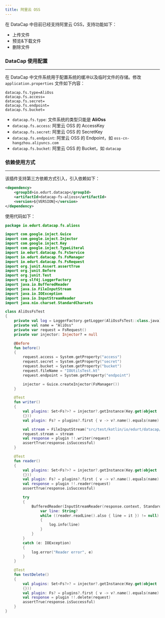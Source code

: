 ```yaml
---
title: 阿里云 OSS
---
```


在 DataCap 中目前已经支持阿里云 OSS，支持功能如下：

- 上传文件
- 预览&下载文件
- 删除文件

### DataCap 使用配置

---

在 DataCap 中文件系统用于配置系统的缓冲以及临时文件的存储。修改 `application.properties` 文件如下内容：

```properties
datacap.fs.type=AliOss
datacap.fs.access=
datacap.fs.secret=
datacap.fs.endpoint=
datacap.fs.bucket=
```

- `datacap.fs.type`: 文件系统的类型只能是 **AliOss**
- `datacap.fs.access`: 阿里云 OSS 的 AccessKey
- `datacap.fs.secret`: 阿里云 OSS 的 SecretKey
- `datacap.fs.endpoint`: 阿里云 OSS 的 Endpoint，如 `oss-cn-hangzhou.aliyuncs.com`
- `datacap.fs.bucket`: 阿里云 OSS 的 Bucket，如 `datacap`

### 依赖使用方式

---

该插件支持第三方依赖方式引入，引入依赖如下：

```xml
<dependency>
    <groupId>io.edurt.datacap</groupId>
    <artifactId>datacap-fs-alioss</artifactId>
    <version>${VERSION}</version>
</dependency>
```

使用代码如下：

```kotlin
package io.edurt.datacap.fs.alioss

import com.google.inject.Guice
import com.google.inject.Injector
import com.google.inject.Key
import com.google.inject.TypeLiteral
import io.edurt.datacap.fs.FsService
import io.edurt.datacap.fs.FsManager
import io.edurt.datacap.fs.FsRequest
import org.junit.Assert.assertTrue
import org.junit.Before
import org.junit.Test
import org.slf4j.LoggerFactory
import java.io.BufferedReader
import java.io.FileInputStream
import java.io.IOException
import java.io.InputStreamReader
import java.nio.charset.StandardCharsets

class AliOssFsTest
{
    private val log = LoggerFactory.getLogger(AliOssFsTest::class.java)
    private val name = "AliOss"
    private var request = FsRequest()
    private var injector: Injector? = null

    @Before
    fun before()
    {
        request.access = System.getProperty("access")
        request.secret = System.getProperty("secret")
        request.bucket = System.getProperty("bucket")
        request.fileName = "IOUtilsTest.kt"
        request.endpoint = System.getProperty("endpoint")

        injector = Guice.createInjector(FsManager())
    }

    @Test
    fun writer()
    {
        val plugins: Set<Fs?>? = injector?.getInstance(Key.get(object : TypeLiteral<Set<Fs?>?>()
        {}))
        val plugin: Fs? = plugins?.first { v -> v?.name().equals(name) }

        val stream = FileInputStream("src/test/kotlin/io/edurt/datacap/fs/alioss/IOUtilsTest.kt")
        request.stream = stream
        val response = plugin !!.writer(request)
        assertTrue(response.isSuccessful)
    }

    @Test
    fun reader()
    {
        val plugins: Set<Fs?>? = injector?.getInstance(Key.get(object : TypeLiteral<Set<Fs?>?>()
        {}))
        val plugin: Fs? = plugins?.first { v -> v?.name().equals(name) }
        val response = plugin !!.reader(request)
        assertTrue(response.isSuccessful)

        try
        {
            BufferedReader(InputStreamReader(response.context, StandardCharsets.UTF_8)).use { reader ->
                var line: String?
                while ((reader.readLine().also { line = it }) != null)
                {
                    log.info(line)
                }
            }
        }
        catch (e: IOException)
        {
            log.error("Reader error", e)
        }
    }

    @Test
    fun testDelete()
    {
        val plugins: Set<Fs?>? = injector?.getInstance(Key.get(object : TypeLiteral<Set<Fs?>?>()
        {}))
        val plugin: Fs? = plugins?.first { v -> v?.name().equals(name) }
        val response = plugin !!.delete(request)
        assertTrue(response.isSuccessful)
    }
}
```
